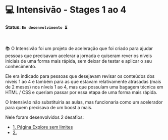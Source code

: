 # 💻 Intensivão - Stages 1 ao 4

**Status: `Em desenvolvimento ⏳`**

<br>

📚 O Intensivão foi um projeto de aceleração que foi criado para ajudar pessoas que precisavam acelerar a jornada e quiseram rever os níveis iniciais de uma forma mais rápida, sem deixar de testar e aplicar o seu conhecimento.

Ele era indicado para pessoas que desejavam revisar os conteúdos dos níveis 1 ao 4 e também para as que estavam relativamente atrasadas (mais de 2 meses) nos níveis 1 ao 4, mas que possuíam uma bagagem técnica em HTML / CSS e queriam passar por essa etapa de uma forma mais rápida.

O Intensivão não substituiria as aulas, mas funcionaria como um acelerador para quem precisava de um boost a mais.

Nele foram desenvolvidos 2 desafios:

* <a href="https://github.com/lucyanovidio/rocketseat-explorer/tree/main/intensivao/desafio-01">1. Página Explore sem limites</a>
* <a href="https://github.com/lucyanovidio/rocketseat-explorer/tree/main/intensivao/desafio-02">2. </a>